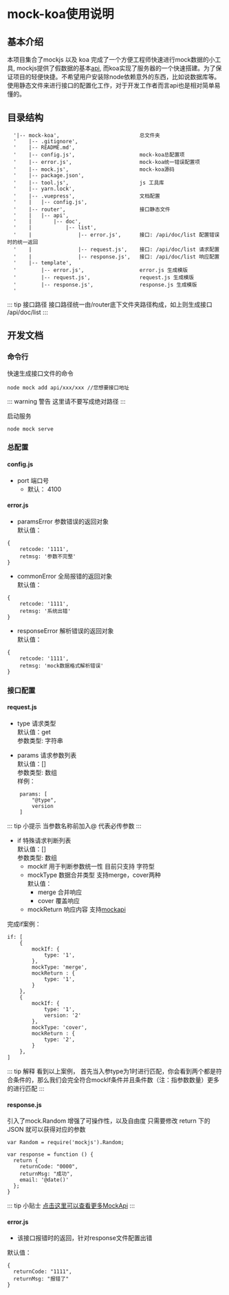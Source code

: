 # mock-koa使用说明
## 基本介绍

本项目集合了mockjs 以及 koa 完成了一个方便工程师快速进行mock数据的小工具, mockjs提供了假数据的基本<a href="http://mockjs.com/examples.html">api</a>, 而koa实现了服务器的一个快速搭建。为了保证项目的轻便快捷。不希望用户安装除node依赖意外的东西，比如说数据库等。使用静态文件来进行接口的配置化工作，对于开发工作者而言api也是相对简单易懂的。

## 目录结构

	  '|-- mock-koa',                          总文件夹
	  '    |-- .gitignore', 
	  '    |-- README.md',
	  '    |-- config.js',                     mock-koa总配置项
	  '    |-- error.js',                      mock-koa统一错误配置项
	  '    |-- mock.js',                       mock-koa源码
	  '    |-- package.json',
	  '    |-- tool.js',                       js 工具库
	  '    |-- yarn.lock',
	  '    |-- .vuepress',                     文档配置
	  '    |   |-- config.js',
	  '    |-- router',                        接口静态文件
	  '    |   |-- api',
	  '    |       |-- doc',
	  '    |           |-- list',
	  '    |               |-- error.js',      接口: /api/doc/list 配置错误时的统一返回
	  '    |               |-- request.js',	   接口: /api/doc/list 请求配置
	  '    |               |-- response.js',   接口: /api/doc/list 响应配置
	  '    |-- template',
	  '        |-- error.js',                  error.js 生成模版
	  '        |-- request.js',                request.js 生成模版
	  '        |-- response.js',               response.js 生成模版
	  '

::: tip 接口路径
接口路径统一由/router底下文件夹路径构成，如上则生成接口 /api/doc/list
:::


## 开发文档

### 命令行

快速生成接口文件的命令

	node mock add api/xxx/xxx //您想要接口地址

::: warning 警告
这里请不要写成绝对路径
:::


启动服务

	node mock serve

### 总配置

#### config.js

+ port 端口号 
	+ 默认： 4100

#### error.js

+ paramsError 参数错误的返回对象<br>
默认值：
```
{
    retcode: '1111',
    retmsg: '参数不完整'
}
```
+ commonError 全局报错的返回对象<br>
默认值：
```
{
	retcode: '1111',
	retmsg: '系统出错'
}
```
+ responseError 解析错误的返回对象<br>
默认值：
```
{
	retcode: '1111',
	retmsg: 'mock数据格式解析错误'
}
```


### 接口配置

#### request.js

+ type 请求类型<br>默认值：get<br> 参数类型: 字符串

+ params 请求参数列表 <br> 默认值：[] <br> 参数类型: 数组<br> 样例：

```
	params: [
		"@type",
		version
	]
```	

::: tip 小提示
当参数名称前加入@ 代表必传参数
:::

+ if 特殊请求判断列表 <br> 默认值：[] <br> 参数类型: 数组
	+ mockIf 用于判断参数统一性 目前只支持 字符型
	+ mockType 数据合并类型 支持merge，cover两种 <br> 默认值：
		+ merge 合并响应
		+ cover 覆盖响应
	+ mockReturn 响应内容 支持<a href="http://mockjs.com/examples.html">mockapi</a>


完成if案例：
```
if: [
	{
		mockIf: {
			type: '1',
		},
		mockType: 'merge',
		mockReturn : {
			type: '1',
		}
	},
	{
		mockIf: {
			type: '1',
			version: '2'
		},
		mockType: 'cover',
		mockReturn : {
			type: '2',
		}
	},
]

```	
	
::: tip 解释
看到以上案例， 首先当入参type为1时进行匹配，你会看到两个都是符合条件的，那么我们会完全符合mockIf条件并且条件数（注：指参数数量）更多的进行匹配
:::

#### response.js
引入了mock.Random
增强了可操作性，以及自由度
只需要修改 return 下的JSON 就可以获得对应的参数

```
var Random = require('mockjs').Random;

var response = function () {
  return {
    returnCode: "0000",
    returnMsg: "成功",
    email: '@date()'
  };
}

```	

::: tip 小贴士
<a href="http://mockjs.com/examples.html">点击这里可以查看更多MockApi</a>
:::
#### error.js

+ 该接口报错时的返回，针对response文件配置出错

默认值：

```
{
  returnCode: "1111",
  returnMsg: "报错了"
}
```	

